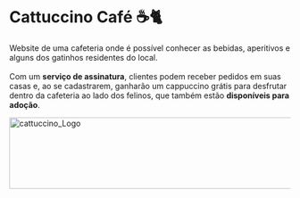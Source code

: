 # Cattuccino Café ☕🐈

Website de uma cafeteria onde é possível conhecer as bebidas, aperitivos e alguns dos gatinhos residentes do local. <br><br>
Com um <strong>serviço de assinatura</strong>, clientes podem receber pedidos em suas casas e, ao se cadastrarem, ganharão um cappuccino grátis para desfrutar dentro da cafeteria ao lado dos felinos, que também estão <strong>disponíveis para adoção</strong>.
<br>

<img align="center" alt="cattuccino_Logo" height="128" width="512" src="https://cdn.discordapp.com/attachments/758157405913088003/1220215342966640690/logo_1.png?ex=6629d098&is=66175b98&hm=d797512c20b7af38d09bd05448364d16515bdabbd223b50359d5d9af8a29aa82&">

